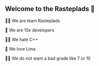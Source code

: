 ## Welcome to the Rasteplads 👋


🙋‍♀️ We are team Rasteplads

🌈 We are 10x developers

👩‍💻 We hate C++

🚌 We love Lima 

🙅‍♀️ We do not want a bad grade like 7 or 10

